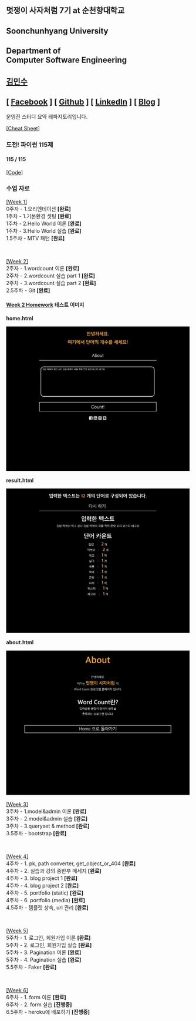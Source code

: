## 멋쟁이 사자처럼 7기 at 순천향대학교

## Soonchunhyang University
Department of<br/> Computer Software Engineering
------------------------------------------

##  [김민수](https://github.com/alstn2468)
## [ [Facebook](https://www.facebook.com/profile.php?id=100003769223078) ] [ [Github](https://github.com/alstn2468) ] [ [LinkedIn](https://www.linkedin.com/in/minsu-kim-336289160/) ] [ [Blog](https://alstn2468.github.io/) ]<br/>

운영진 스터디 요약 레파지토리입니다.<br/>

[[Cheat Sheet]](https://github.com/LikeLionSCH/LikeLion_Study_Summary/blob/master/Summary/Cheat_Sheet.md)

### 도전! 파이썬 115제
#### 115 / 115
[[Code]](https://github.com/LikeLionSCH/LikeLion_Study_Summary/tree/master/Python_Challenge_115)

### 수업 자료
[[Week 1]](https://github.com/LikeLionSCH/LikeLion_Study_Summary/blob/master/Summary/Week_1.md)<br/>
0주자 - 1.오리엔테이션 **[완료]**<br/>
1주차 - 1.기본환경 셋팅 **[완료]**<br/>
1주차 - 2.Hello World 이론 **[완료]**<br/>
1주차 - 3.Hello World 실습 **[완료]**<br/>
1.5주차 - MTV 패턴 **[완료]**<br/>

<br/>

[[Week 2]](https://github.com/LikeLionSCH/LikeLion_Study_Summary/blob/master/Summary/Week_2.md)<br/>
2주자 - 1.wordcount 이론 **[완료]**<br/>
2주차 - 2.wordcount 실습 part 1 **[완료]**<br/>
2주차 - 3.wordcount 실습 part 2 **[완료]**<br/>
2.5주차 - Git **[완료]**<br/>

#### [Week 2 Homework](https://github.com/LikeLionSCH/LikeLion_Study_Summary/tree/master/django_project/wordcount) 테스트 이미지

**home.html**

<img src="./Homework/Week_2/Homework_TestImage_1.png" width="500" height="auto">

**result.html**

<img src="./Homework/Week_2/Homework_TestImage_2.png" width="500" height="auto">

**about.html**

<img src="./Homework/Week_2/Homework_TestImage_3.png" width="500" height="auto">

<br/>

[[Week 3]](https://github.com/LikeLionSCH/LikeLion_Study_Summary/blob/master/Summary/Week_3.md)<br/>
3주차 - 1.model&admin 이론 **[완료]**<br/>
3주차 - 2.model&admin 실습 **[완료]**<br/>
3주차 - 3.queryset & method **[완료]**<br/>
3.5주차 - bootstrap **[완료]**<br/>

<br/>

[[Week 4]](https://github.com/LikeLionSCH/LikeLion_Study_Summary/blob/master/Summary/Week_4.md)<br/>
4주차 - 1. pk, path converter, get_object_or_404 **[완료]**<br/>
4주차 - 2. 실습과 강의 중반부 메세지 **[완료]**<br/>
4주차 - 3. blog project 1 **[완료]**<br/>
4주차 - 4. blog project 2 **[완료]**<br/>
4주차 - 5. portfolio (static) **[완료]**<br/>
4주차 - 6. portfolio (media) **[완료]**<br/>
4.5주차 - 템플릿 상속, url 관리 **[완료]**<br/>

<br/>

[[Week 5]](https://github.com/LikeLionSCH/LikeLion_Study_Summary/blob/master/Summary/Week_5.md)<br/>
5주차 - 1. 로그인, 회원가입 이론 **[완료]**<br/>
5주차 - 2. 로그인, 회원가입 실습 **[완료]**<br/>
5주차 - 3. Pagination 이론 **[완료]**<br/>
5주차 - 4. Pagination 실습 **[완료]**<br/>
5.5주차 - Faker **[완료]**<br/>

<br/>

[[Week 6]](https://github.com/LikeLionSCH/LikeLion_Study_Summary/blob/master/Summary/Week_6.md)<br/>
6주차 - 1. form 이론 **[완료]**<br/>
6주차 - 2. form 실습 **[진행중]**<br/>
6.5주차 - heroku에 배포하기 **[진행중]**<br/>
